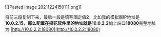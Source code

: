 ![[Pasted image 20211224150111.png]]


将前三段复制下来，最后一段是填写固定值**2**，比如我的模拟器IP地址是**10.0.2.15，**那么配置在探花软件里的地址就是**10.0.2.2**加上端口**18080**完整地址为 [http://10.0.2.2:18080](http://10.0.2.2:18080)